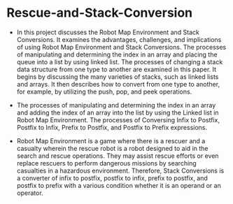 # Rescue-and-Stack-Conversion

- In this project discusses the Robot Map Environment and Stack Conversions. It examines the advantages, challenges, and implications of using Robot Map Environment and Stack Conversions. The processes of manipulating and determining the index in an array and placing the queue into a list by using linked list.  The processes of changing a stack data structure from one type to another are examined in this paper. It begins by discussing the many varieties of stacks, such as linked lists and arrays. It then describes how to convert from one type to another, for example, by utilizing the push, pop, and peek operations. 

- The processes of manipulating and determining the index in an array and adding the index of an array into the list by using the Linked list in Robot Map Environment. The processes of Conversing Infix to Postfix, Postfix to Infix, Prefix to Postfix, and Postfix to Prefix expressions.

- Robot Map Environment is a game where there is a rescuer and a casualty wherein the rescue robot is a robot designed to aid in the search and rescue operations. They may assist rescue efforts or even replace rescuers to perform dangerous missions by searching casualties in a hazardous environment. Therefore, Stack Conversions is a converter of infix to postfix, postfix to infix, prefix to postfix, and postfix to prefix with a various condition whether it is an operand or an operator.
